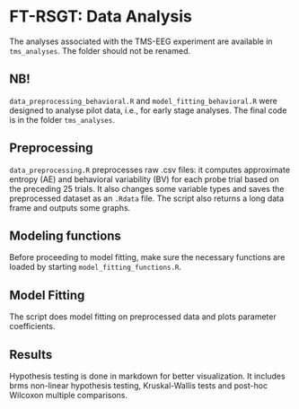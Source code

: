 FT-RSGT: Data Analysis
=========
The analyses associated with the TMS-EEG experiment are available in `tms_analyses`. The folder should not be renamed.

## NB!
`data_preprocessing_behavioral.R` and `model_fitting_behavioral.R` were designed to analyse pilot data, i.e., for early stage analyses. The final code is in the folder `tms_analyses`.

## Preprocessing

`data_preprocessing.R` preprocesses raw .csv files: it computes approximate entropy (AE) and behavioral variability (BV) for each probe trial based on the preceding 25 trials. It also changes some variable types and saves the preprocessed dataset as an `.Rdata` file. The script also returns a long data frame and outputs some graphs.

## Modeling functions
Before proceeding to model fitting, make sure the necessary functions are loaded by starting `model_fitting_functions.R`.

## Model Fitting
The script does model fitting on preprocessed data and plots parameter coefficients.

## Results

Hypothesis testing is done in markdown for better visualization. It includes brms non-linear hypothesis testing, Kruskal-Wallis tests and post-hoc Wilcoxon multiple comparisons.